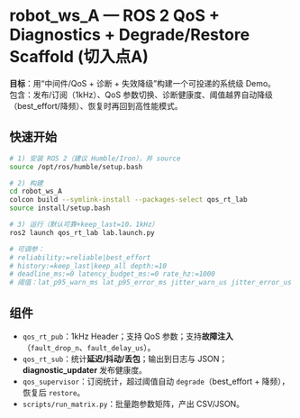 
# robot_ws_A — ROS 2 QoS + Diagnostics + Degrade/Restore Scaffold (切入点A)

**目标**：用“中间件/QoS + 诊断 + 失效降级”构建一个可投递的系统级 Demo。  
包含：发布/订阅（1kHz）、QoS 参数切换、诊断健康度、阈值越界自动降级（best_effort/降频）、恢复时再回到高性能模式。

## 快速开始
```bash
# 1) 安装 ROS 2（建议 Humble/Iron），并 source
source /opt/ros/humble/setup.bash

# 2) 构建
cd robot_ws_A
colcon build --symlink-install --packages-select qos_rt_lab
source install/setup.bash

# 3) 运行（默认可靠+keep_last=10，1kHz）
ros2 launch qos_rt_lab lab.launch.py

# 可调参：
# reliability:=reliable|best_effort
# history:=keep_last|keep_all depth:=10
# deadline_ms:=0 latency_budget_ms:=0 rate_hz:=1000
# 阈值：lat_p95_warn_ms lat_p95_error_ms jitter_warn_us jitter_error_us loss_warn loss_error
```

## 组件
- `qos_rt_pub`：1kHz Header；支持 QoS 参数；支持**故障注入**（`fault_drop_n`、`fault_delay_us`）。
- `qos_rt_sub`：统计**延迟/抖动/丢包**；输出到日志与 JSON；**diagnostic_updater** 发布健康度。
- `qos_supervisor`：订阅统计，超过阈值自动 `degrade`（best_effort + 降频），恢复后 `restore`。
- `scripts/run_matrix.py`：批量跑参数矩阵，产出 CSV/JSON。

